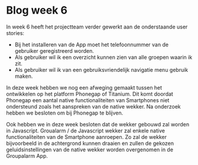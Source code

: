 # Blog week 6 #

In week 6 heeft het projectteam verder gewerkt aan de onderstaande user stories:

<ul>
<li>Bij het installeren van de App moet het telefoonnummer van de gebruiker geregistreerd worden.</li>
<li>Als gebruiker wil ik een overzicht kunnen zien van alle groepen waarin ik zit.</li>
<li>Als gebruiker wil ik van een gebruiksvriendelijk navigatie menu gebruik maken.</li>
</ul>

In deze week hebben we nog een afweging gemaakt tussen het ontwikkelen op het platform Phonegap of Titanium. Dit komt doordat Phonegap een aantal native functionaliteiten van Smartphones niet ondersteund zoals het aanspreken van de native wekker. Na onderzoek hebben we besloten om bij Phonegap te blijven.

Ook hebben we in deze week besloten dat de wekker gebouwd zal worden in Javascript. Groualarm / de Javascript wekker zal enkele native functionaliteiten van de Smartphone aanroepen. Zo zal de wekker bijvoorbeeld in de achtergrond kunnen draaien en zullen de gekozen geluidsinstellingen van de native wekker worden overgenomen in de Groupalarm App.